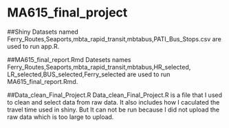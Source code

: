 # MA615_final_project

##Shiny
Datasets named Ferry_Routes,Seaports,mbta_rapid_transit,mbtabus,PATI_Bus_Stops.csv 
are used to run app.R.


##MA615_final_report.Rmd
Datesets names Ferry_Routes,Seaports,mbta_rapid_transit,mbtabus,HR_selected,
LR_selected,BUS_selected,Ferry_selected are used to run MA615_final_report.Rmd.


##Data_clean_Final_Project.R
Data_clean_Final_Project.R is a file that I used to clean and select data from raw data.
It also includes how I caculated the travel time used in shiny.
But It can not be run because I did not upload the raw data which is too large to upload.
